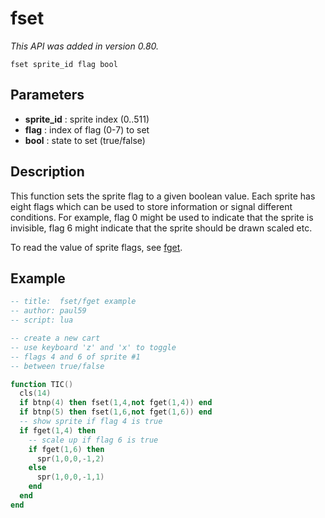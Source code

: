 # fset

_This API was added in version 0.80._

`fset sprite_id flag bool`

## Parameters

* **sprite_id** : sprite index (0..511)
* **flag** : index of flag (0-7) to set
* **bool** : state to set (true/false)

## Description

This function sets the sprite flag to a given boolean value. Each sprite has eight flags which can be used to store information or signal different conditions. For example, flag 0 might be used to indicate that the sprite is invisible, flag 6 might indicate that the sprite should be drawn scaled etc.

To read the value of sprite flags, see [fget](fget).


## Example
``` lua
-- title:  fset/fget example
-- author: paul59
-- script: lua

-- create a new cart
-- use keyboard 'z' and 'x' to toggle
-- flags 4 and 6 of sprite #1
-- between true/false

function TIC()
  cls(14)
  if btnp(4) then fset(1,4,not fget(1,4)) end
  if btnp(5) then fset(1,6,not fget(1,6)) end
  -- show sprite if flag 4 is true
  if fget(1,4) then
    -- scale up if flag 6 is true
    if fget(1,6) then
      spr(1,0,0,-1,2)
    else
      spr(1,0,0,-1,1)
    end
  end
end

```